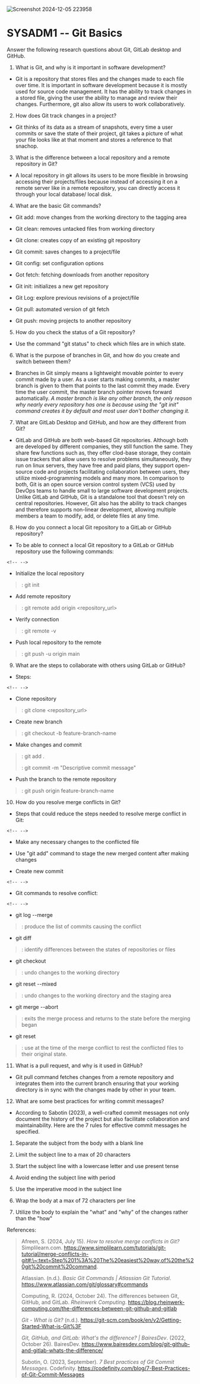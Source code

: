 ![Screenshot 2024-12-05 223958](https://github.com/user-attachments/assets/6cd5fc2d-26d4-4f37-9acf-6208c65040b8)

# SYSADM1 -- Git Basics

Answer the following research questions about Git, GitLab desktop and
GitHub.

1.  What is Git, and why is it important in software development?

-   Git is a repository that stores files and the changes made to each
    file over time. It is important in software development because it
    is mostly used for source code management. It has the ability to
    track changes in a stored file, giving the user the ability to
    manage and review their changes. Furthermore, git also allow its
    users to work collaboratively.

2.  How does Git track changes in a project?

-   Git thinks of its data as a stream of snapshots, every time a user
    commits or save the state of their project, git takes a picture of
    what your file looks like at that moment and stores a reference to
    that snachop.

3.  What is the difference between a local repository and a remote
    repository in Git?

-   A local repository in git allows its users to be more flexible in
    browsing accessing their projects/files because instead of accessing
    it on a remote server like in a remote repository, you can directly
    access it through your local database/ local disk.

4.  What are the basic Git commands?

-   Git add: move changes from the working directory to the tagging area

-   Git clean: removes untacked files from working directory

-   Git clone: creates copy of an existing git repository

-   Git commit: saves changes to a project/file

-   Git config: set configuration options

-   Got fetch: fetching downloads from another repository

-   Git init: initializes a new get repository

-   Git Log: explore previous revisions of a project/file

-   Git pull: automated version of git fetch

-   Git push: moving projects to another repository

5.  How do you check the status of a Git repository?

-   Use the command "git status" to check which files are in which
    state.

6.  What is the purpose of branches in Git, and how do you create and
    switch between them?

-   Branches in Git simply means a lightweight movable pointer to every
    commit made by a user. As a user starts making commits, a master
    branch is given to them that points to the last commit they made.
    Every time the user commit, the master branch pointer moves forward
    automatically. *A master branch is like any other branch, the only
    reason why nearly every repository has one is because using the "git
    init" command creates it by default and most user don't bother
    changing it.*

7.  What are GitLab Desktop and GitHub, and how are they different from
    Git?

-   GitLab and GitHub are both web-based Git repositories. Although both
    are developed by different companies, they still function the same.
    They share few functions such as, they offer clod-base storage, they
    contain issue trackers that allow users to resolve problems
    simultaneously, they run on linux servers, they have free and paid
    plans, they support open-source code and projects facilitating
    collaboration between users, they utilize mixed-programming models
    and many more. In comparison to both, Git is an open source version
    control system (VCS) used by DevOps teams to handle small to large
    software development projects. Unlike GitLab and GitHub, Git is a
    standalone tool that doesn't rely on central repositories. However,
    Git also has the ability to track changes and therefore supports
    non-linear development, allowing multiple members a team to modify,
    add, or delete files at any time.

8.  How do you connect a local Git repository to a GitLab or GitHub
    repository?

-   To be able to connect a local Git repository to a GitLab or GitHub
    repository use the following commands:

```{=html}
<!-- -->
```
-   Initialize the local repository

> : git init

-   Add remote repository

> : git remote add origin \<repository_url\>

-   Verify connection

> : git remote -v

-   Push local repository to the remote

> : git push -u origin main

9.  What are the steps to collaborate with others using GitLab or
    GitHub?

-   Steps:

```{=html}
<!-- -->
```
-   Clone repository

> : git clone \<repository_url\>

-   Create new branch

> : git checkout -b feature-branch-name

-   Make changes and commit

> : git add .
>
> : git commit -m \"Descriptive commit message\"

-   Push the branch to the remote repository

> : git push origin feature-branch-name

10. How do you resolve merge conflicts in Git?

-   Steps that could reduce the steps needed to resolve merge conflict
    in Git:

```{=html}
<!-- -->
```
-   Make any necessary changes to the conflicted file

-   Use "git add" command to stage the new merged content after making
    changes

-   Create new commit

```{=html}
<!-- -->
```
-   Git commands to resolve conflict:

```{=html}
<!-- -->
```
-   git log --merge

> : produce the list of commits causing the conflict

-   git diff

> : identify differences between the states of repositories or files

-   git checkout

> : undo changes to the working directory

-   git reset --mixed

> : undo changes to the working directory and the staging area

-   git merge --abort

> : exits the merge process and returns to the state before the merging
> began

-   git reset

> : use at the time of the merge conflict to rest the conflicted files
> to their original state.

11. What is a pull request, and why is it used in GitHub?

-   Git pull command fetches changes from a remote repository and
    integrates them into the current branch ensuring that your working
    directory is in sync with the changes made by other in your team.

12. What are some best practices for writing commit messages?

-   According to Sabotin (2023), a well-crafted commit messages not only
    document the history of the project but also facilitate
    collaboration and maintainability. Here are the 7 rules for
    effective commit messages he specified.

1.  Separate the subject from the body with a blank line

2.  Limit the subject line to a max of 20 characters

3.  Start the subject line with a lowercase letter and use present tense

4.  Avoid ending the subject line with period

5.  Use the imperative mood in the subject line

6.  Wrap the body at a max of 72 characters per line

7.  Utilize the body to explain the "what" and "why" of the changes
    rather than the "how"

References:

> Afreen, S. (2024, July 15). *How to resolve merge conflicts in Git?*
> Simplilearn.com.
> https://www.simplilearn.com/tutorials/git-tutorial/merge-conflicts-in-git#:\~:text=Step%201%3A%20The%20easiest%20way,of%20the%20git%20commit%20command.
>
> Atlassian. (n.d.). *Basic Git Commands \| Atlassian Git Tutorial*.
> https://www.atlassian.com/git/glossary#commands
>
> Computing, R. (2024, October 24). The differences between Git, GitHub,
> and GitLab. *Rheinwerk Computing*.
> https://blog.rheinwerk-computing.com/the-differences-between-git-github-and-gitlab
>
> *Git - What is Git?* (n.d.).
> https://git-scm.com/book/en/v2/Getting-Started-What-is-Git%3F
>
> *Git, GitHub, and GitLab: What's the difference? \| BairesDev*. (2022,
> October 26). BairesDev.
> https://www.bairesdev.com/blog/git-github-and-gitlab-whats-the-difference/
>
> Subotin, O. (2023, September). *7 Best practices of Git Commit
> Messages*. Codefinity.
> https://codefinity.com/blog/7-Best-Practices-of-Git-Commit-Messages
